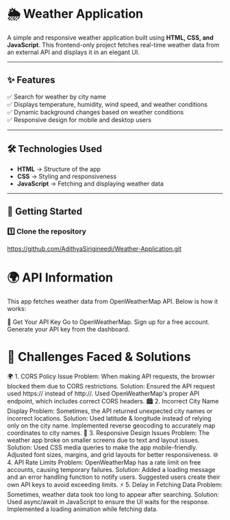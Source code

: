 # 🌦️ Weather Application

A simple and responsive weather application built using **HTML, CSS, and JavaScript**. This frontend-only project fetches real-time weather data from an external API and displays it in an elegant UI.

---

## ✨ Features
✅ Search for weather by city name  
✅ Displays temperature, humidity, wind speed, and weather conditions  
✅ Dynamic background changes based on weather conditions  
✅ Responsive design for mobile and desktop users  

---

## 🛠️ Technologies Used
- **HTML** → Structure of the app  
- **CSS** → Styling and responsiveness  
- **JavaScript** → Fetching and displaying weather data  

---

## 🚀 Getting Started

### 1️⃣ Clone the repository  
 https://github.com/AdithyaSirigineedi/Weather-Application.git
 
# 🌍 API Information
This app fetches weather data from OpenWeatherMap API. Below is how it works:

🔑 Get Your API Key
Go to OpenWeatherMap.
Sign up for a free account.
Generate your API key from the dashboard.


# 🚧 Challenges Faced & Solutions

🌍 1. CORS Policy Issue
Problem: When making API requests, the browser blocked them due to CORS restrictions.
Solution:
Ensured the API request used https:// instead of http://.
Used OpenWeatherMap's proper API endpoint, which includes correct CORS headers.
🏙️ 2. Incorrect City Name Display
Problem: Sometimes, the API returned unexpected city names or incorrect locations.
Solution:
Used latitude & longitude instead of relying only on the city name.
Implemented reverse geocoding to accurately map coordinates to city names.
📱 3. Responsive Design Issues
Problem: The weather app broke on smaller screens due to text and layout issues.
Solution:
Used CSS media queries to make the app mobile-friendly.
Adjusted font sizes, margins, and grid layouts for better responsiveness.
🌐 4. API Rate Limits
Problem: OpenWeatherMap has a rate limit on free accounts, causing temporary failures.
Solution:
Added a loading message and an error handling function to notify users.
Suggested users create their own API keys to avoid exceeding limits.
⚡ 5. Delay in Fetching Data
Problem: Sometimes, weather data took too long to appear after searching.
Solution:
Used async/await in JavaScript to ensure the UI waits for the response.
Implemented a loading animation while fetching data.

